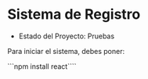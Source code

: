 <h1> Sistema de Registro </h1>

- Estado del Proyecto: Pruebas

Para iniciar el sistema, debes poner:

```npm install react````
